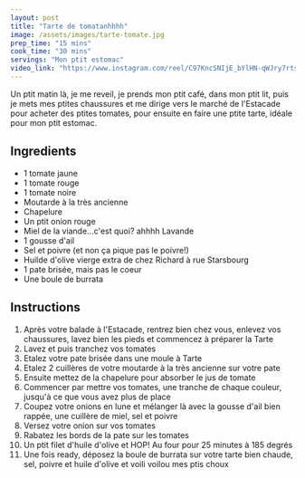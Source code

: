 ```yaml
---
layout: post
title: "Tarte de tomatanhhhh"
image: /assets/images/tarte-tomate.jpg
prep_time: "15 mins"
cook_time: "30 mins"
servings: "Mon ptit estomac"
video_link: "https://www.instagram.com/reel/C97KncSNIjE_bYlHN-qWJry7rtsgSWwnac3lu40/?igsh=ajZqZm04N3B4Mm9i "
---
```


Un ptit matin là, je me reveil, je prends mon ptit café, dans mon ptit lit, puis je mets mes ptites chaussures et me dirige vers le marché de l'Estacade pour acheter des ptites tomates, pour ensuite en faire une ptite tarte, idéale pour mon ptit estomac.

## Ingredients

* 1 tomate jaune
* 1 tomate rouge
* 1 tomate noire
* Moutarde à la très ancienne
* Chapelure
* Un ptit onion rouge
* Miel de la viande...c'est quoi? ahhhh Lavande
* 1 gousse d'ail
* Sel et poivre (et non ça pique pas le poivre!)
* Huilde d'olive vierge extra de chez Richard à rue Starsbourg
* 1 pate brisée, mais pas le coeur
* Une boule de burrata


## Instructions

1. Après votre balade à l'Estacade, rentrez bien chez vous, enlevez vos chaussures, lavez bien les pieds et commencez à préparer la Tarte
2. Lavez et puis tranchez vos tomates
3. Etalez votre pate brisée dans une moule à Tarte
4. Etalez 2 cuillères de votre moutarde à la très ancienne sur votre pate
5. Ensuite mettez de la chapelure pour absorber le jus de tomate
6. Commencer par mettre vos tomates, une tranche de chaque couleur, jusqu'à ce que vous avez plus de place
7. Coupez votre onions en lune et mélanger là avec la gousse d'ail bien rappée, une cuillère de miel, sel et poivre
8. Versez votre onion sur vos tomates
9. Rabatez les bords de la pate sur les tomates
10. Un ptit filet d'huile d'olive et HOP! Au four pour 25 minutes à 185 degrés
11. Une fois ready, déposez la boule de burrata sur votre tarte bien chaude, sel, poivre et huile d'olive et voili voilou mes ptis choux

